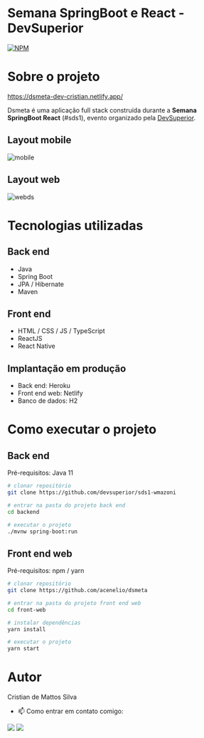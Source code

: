 # Semana SpringBoot e React - DevSuperior 
[![NPM](https://img.shields.io/npm/l/react)](https://github.com/CristianSilvDev/dsmeta/pull/1/commits/80a1aeedfb3864c9c3caa06c6da5ae5a8c818866) 

# Sobre o projeto

https://dsmeta-dev-cristian.netlify.app/

Dsmeta é uma aplicação full stack construída durante a **Semana SpringBoot React** (#sds1), evento organizado pela [DevSuperior](https://devsuperior.com "Site da DevSuperior").


## Layout mobile
![mobile](https://user-images.githubusercontent.com/112576141/202922354-2606e83f-1662-44f4-9e4f-0841c8d520be.png)

## Layout web
![webds](https://user-images.githubusercontent.com/112576141/202922289-8b1ff28f-4bb2-4a75-8dbe-a63018f47851.png)


# Tecnologias utilizadas
## Back end
- Java
- Spring Boot
- JPA / Hibernate
- Maven
## Front end
- HTML / CSS / JS / TypeScript
- ReactJS
- React Native

## Implantação em produção
- Back end: Heroku
- Front end web: Netlify
- Banco de dados: H2

# Como executar o projeto

## Back end
Pré-requisitos: Java 11

```bash
# clonar repositório
git clone https://github.com/devsuperior/sds1-wmazoni

# entrar na pasta do projeto back end
cd backend

# executar o projeto
./mvnw spring-boot:run
```

## Front end web
Pré-requisitos: npm / yarn

```bash
# clonar repositório
git clone https://github.com/acenelio/dsmeta

# entrar na pasta do projeto front end web
cd front-web

# instalar dependências
yarn install

# executar o projeto
yarn start
```

# Autor

Cristian de Mattos Silva

- 📫 Como entrar em contato comigo: 
<div> 
  <a href = "mailto:cristian.prof01@gmail.com"><img src="https://img.shields.io/badge/-Gmail-%23333?style=for-the-badge&logo=gmail&logoColor=white" target="_blank"></a>
  <a href="https://www.linkedin.com/in/cristian-silva-007812244/" target="_blank"><img src="https://img.shields.io/badge/-LinkedIn-%230077B5?style=for-the-badge&logo=linkedin&logoColor=white" target="_blank"></a> 
</div>

